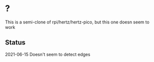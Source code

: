 # ?

This is a semi-clone of rpi/hertz/hertz-pico, but this one doesn seem to work


## Status

2021-06-15 Doesn't seem to detect edges

